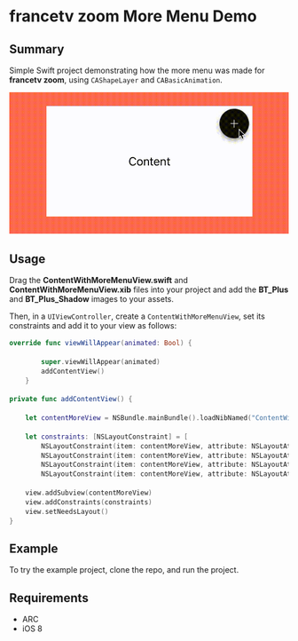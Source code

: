 # francetv zoom More Menu Demo

## Summary

Simple Swift project demonstrating how the more menu was made for **francetv zoom**,
using `CAShapeLayer` and `CABasicAnimation`.

![](Example.gif)

## Usage

Drag the **ContentWithMoreMenuView.swift** and **ContentWithMoreMenuView.xib**
files into your project and add the **BT_Plus** and **BT_Plus_Shadow** images to
your assets.

Then, in a `UIViewController`, create a `ContentWithMoreMenuView`,
set its constraints and add it to your view as follows:

```Swift
override func viewWillAppear(animated: Bool) {

        super.viewWillAppear(animated)
        addContentView()
    }

private func addContentView() {

    let contentMoreView = NSBundle.mainBundle().loadNibNamed("ContentWithMoreMenuView", owner: self, options: nil)[0] as! ContentWithMoreMenuView

    let constraints: [NSLayoutConstraint] = [
        NSLayoutConstraint(item: contentMoreView, attribute: NSLayoutAttribute.Width, relatedBy: NSLayoutRelation.Equal, toItem: nil, attribute: NSLayoutAttribute.NotAnAttribute, multiplier: 1, constant: 300),
        NSLayoutConstraint(item: contentMoreView, attribute: NSLayoutAttribute.Height, relatedBy: NSLayoutRelation.Equal, toItem: nil, attribute: NSLayoutAttribute.NotAnAttribute, multiplier: 1, constant: 161),
        NSLayoutConstraint(item: contentMoreView, attribute: NSLayoutAttribute.CenterX, relatedBy: NSLayoutRelation.Equal, toItem: view, attribute: NSLayoutAttribute.CenterX, multiplier: 1, constant: 0),
        NSLayoutConstraint(item: contentMoreView, attribute: NSLayoutAttribute.CenterY, relatedBy: NSLayoutRelation.Equal, toItem: view, attribute: NSLayoutAttribute.CenterY, multiplier: 1, constant: 0)]

    view.addSubview(contentMoreView)
    view.addConstraints(constraints)
    view.setNeedsLayout()
}
```

## Example

To try the example project, clone the repo, and run the project.

## Requirements

  + ARC
  + iOS 8